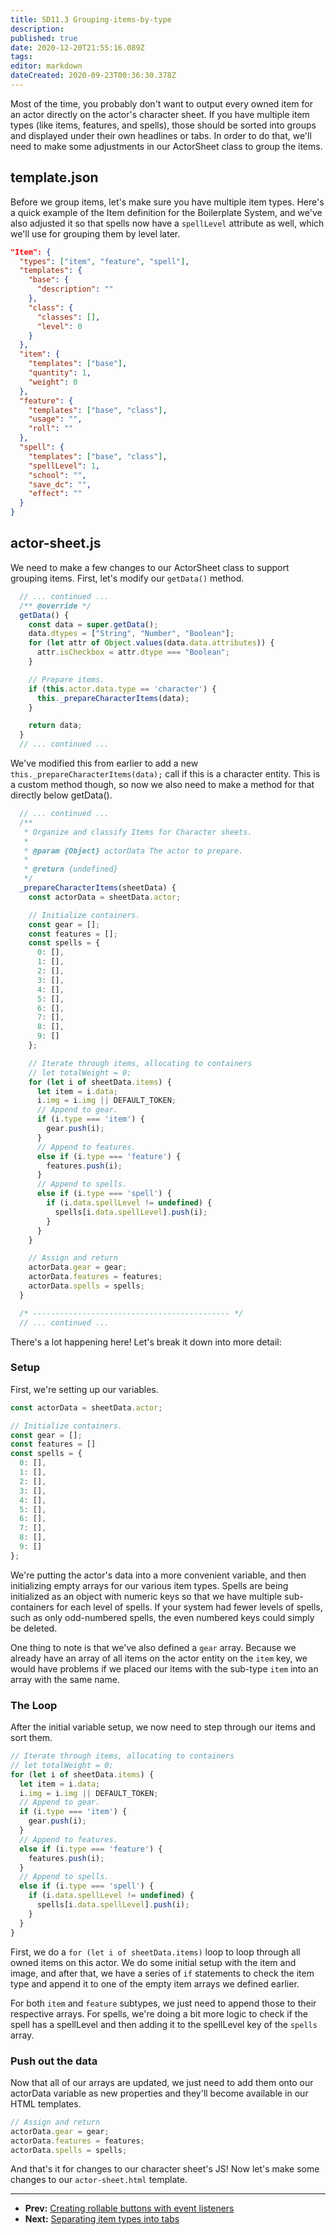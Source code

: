 ```yaml
---
title: SD11.3 Grouping-items-by-type
description: 
published: true
date: 2020-12-20T21:55:16.089Z
tags: 
editor: markdown
dateCreated: 2020-09-23T00:36:30.378Z
---
```


Most of the time, you probably don't want to output every owned item for an actor directly on the actor's character sheet. If you have multiple item types (like items, features, and spells), those should be sorted into groups and displayed under their own headlines or tabs. In order to do that, we'll need to make some adjustments in our ActorSheet class to group the items.

## template.json

Before we group items, let's make sure you have multiple item types. Here's a quick example of the Item definition for the Boilerplate System, and we've also adjusted it so that spells now have a <!-- {% raw %} -->`spellLevel`<!-- {% endraw %} --> attribute as well, which we'll use for grouping them by level later.

<!--- {% raw %} --->

```json
"Item": {
  "types": ["item", "feature", "spell"],
  "templates": {
    "base": {
      "description": ""
    },
    "class": {
      "classes": [],
      "level": 0
    }
  },
  "item": {
    "templates": ["base"],
    "quantity": 1,
    "weight": 0
  },
  "feature": {
    "templates": ["base", "class"],
    "usage": "",
    "roll": ""
  },
  "spell": {
    "templates": ["base", "class"],
    "spellLevel": 1,
	"school": "",
	"save_dc": "",
	"effect": ""
  }
}
```

<!--- {% endraw %} --->

## actor-sheet.js

We need to make a few changes to our ActorSheet class to support grouping items. First, let's modify our <!-- {% raw %} -->`getData()`<!-- {% endraw %} --> method.

<!--- {% raw %} --->

```js
  // ... continued ...
  /** @override */
  getData() {
    const data = super.getData();
    data.dtypes = ["String", "Number", "Boolean"];
    for (let attr of Object.values(data.data.attributes)) {
      attr.isCheckbox = attr.dtype === "Boolean";
    }

    // Prepare items.
    if (this.actor.data.type == 'character') {
      this._prepareCharacterItems(data);
    }

    return data;
  }
  // ... continued ...
```

<!--- {% endraw %} --->

We've modified this from earlier to add a new <!-- {% raw %} -->`this._prepareCharacterItems(data);`<!-- {% endraw %} --> call if this is a character entity. This is a custom method though, so now we also need to make a method for that directly below getData().

<!--- {% raw %} --->

```js
  // ... continued ...
  /**
   * Organize and classify Items for Character sheets.
   *
   * @param {Object} actorData The actor to prepare.
   *
   * @return {undefined}
   */
  _prepareCharacterItems(sheetData) {
    const actorData = sheetData.actor;

    // Initialize containers.
    const gear = [];
    const features = [];
    const spells = {
      0: [],
      1: [],
      2: [],
      3: [],
      4: [],
      5: [],
      6: [],
      7: [],
      8: [],
      9: []
    };

    // Iterate through items, allocating to containers
    // let totalWeight = 0;
    for (let i of sheetData.items) {
      let item = i.data;
      i.img = i.img || DEFAULT_TOKEN;
      // Append to gear.
      if (i.type === 'item') {
        gear.push(i);
      }
      // Append to features.
      else if (i.type === 'feature') {
        features.push(i);
      }
      // Append to spells.
      else if (i.type === 'spell') {
        if (i.data.spellLevel != undefined) {
          spells[i.data.spellLevel].push(i);
        }
      }
    }

    // Assign and return
    actorData.gear = gear;
    actorData.features = features;
    actorData.spells = spells;
  }

  /* -------------------------------------------- */
  // ... continued ...
```

<!--- {% endraw %} --->

There's a lot happening here! Let's break it down into more detail:

### Setup

First, we're setting up our variables.

<!--- {% raw %} --->

```js
const actorData = sheetData.actor;

// Initialize containers.
const gear = [];
const features = []
const spells = {
  0: [],
  1: [],
  2: [],
  3: [],
  4: [],
  5: [],
  6: [],
  7: [],
  8: [],
  9: []
};
```

<!--- {% endraw %} --->
We're putting the actor's data into a more convenient variable, and then initializing empty arrays for our various item types. Spells are being initialized as an object with numeric keys so that we have multiple sub-containers for each level of spells. If your system had fewer levels of spells, such as only odd-numbered spells, the even numbered keys could simply be deleted.

One thing to note is that we've also defined a <!-- {% raw %} -->`gear`<!-- {% endraw %} --> array. Because we already have an array of all items on the actor entity on the <!-- {% raw %} -->`item`<!-- {% endraw %} --> key, we would have problems if we placed our items with the sub-type <!-- {% raw %} -->`item`<!-- {% endraw %} --> into an array with the same name.

### The Loop

After the initial variable setup, we now need to step through our items and sort them.

<!--- {% raw %} --->

```js
// Iterate through items, allocating to containers
// let totalWeight = 0;
for (let i of sheetData.items) {
  let item = i.data;
  i.img = i.img || DEFAULT_TOKEN;
  // Append to gear.
  if (i.type === 'item') {
    gear.push(i);
  }
  // Append to features.
  else if (i.type === 'feature') {
    features.push(i);
  }
  // Append to spells.
  else if (i.type === 'spell') {
    if (i.data.spellLevel != undefined) {
      spells[i.data.spellLevel].push(i);
    }
  }
}
```

<!--- {% endraw %} --->

First, we do a <!-- {% raw %} -->`for (let i of sheetData.items)`<!-- {% endraw %} --> loop to loop through all owned items on this actor. We do some initial setup with the item and image, and after that, we have a series of <!-- {% raw %} -->`if`<!-- {% endraw %} --> statements to check the item type and append it to one of the empty item arrays we defined earlier.

For both <!-- {% raw %} -->`item`<!-- {% endraw %} --> and <!-- {% raw %} -->`feature`<!-- {% endraw %} --> subtypes, we just need to append those to their respective arrays. For spells, we're doing a
bit more logic to check if the spell has a spellLevel and then adding it to the spellLevel key of the <!-- {% raw %} -->`spells`<!-- {% endraw %} --> array.

### Push out the data

Now that all of our arrays are updated, we just need to add them onto our actorData variable as new properties and they'll become available in our HTML templates.

<!--- {% raw %} --->

```js
// Assign and return
actorData.gear = gear;
actorData.features = features;
actorData.spells = spells;
```

<!--- {% endraw %} --->

And that's it for changes to our character sheet's JS! Now let's make some changes to our <!-- {% raw %} -->`actor-sheet.html`<!-- {% endraw %} --> template.

---

* **Prev:** [Creating rollable buttons with event listeners](https://foundryvtt.wiki/en/development/guides/SD-tutorial/SD111-Creating-rollable-buttons-with-event-listeners)
* **Next:** [Separating item types into tabs](https://foundryvtt.wiki/en/development/guides/SD-tutorial/SD114-Separating-item-types-into-tabs)